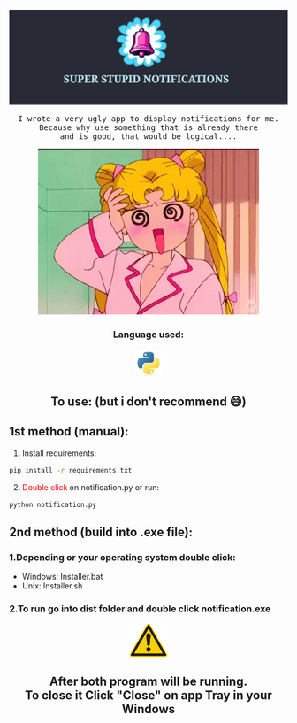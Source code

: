<p align="center">
<img src="assets/uglylogo.png">
</p>
<pre align="center">
I wrote a very ugly app to display notifications for me.
Because why use something that is already there
and is good, that would be logical....
</pre>
<p align="center">
<img  src="assets/dizzy.gif">
</p>
<h3 align="center">Language used:</h3>
<p align="center">
<img src="https://raw.githubusercontent.com/devicons/devicon/master/icons/python/python-original.svg" alt="python" width="50" height="50"/>
</p>
<h2 align="center">To use: (but i don't recommend 😅)</h2>
<h2 align="left">1st method (manual):</h2>

1. Install requirements:

```bash
pip install -r requirements.txt
```

2. <span style="color:red">Double click</span> on notification.py or run:

```bash
python notification.py
```

<h2 align="left">2nd method (build into .exe file):</h2>
<h3>1.Depending or your operating system double click:</h3>

- Windows: Installer.bat
- Unix: Installer.sh

<h3>2.To run go into dist folder and double click notification.exe</h3>
<p align="center">
 <img src="assets/warning.png" height="60px">
</p>
<h2 align="center">After both program will be running. <br>To close it Click "Close" on app Tray in your Windows  </h2>
  <!--

TODO:
ADD logo inside app becouse somehow i forgot XDDDD
-->
<br>
<br>
<br>
